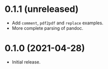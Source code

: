 0.1.1 (unreleased)
=====

- Add `comment`, `pdf2pdf` and `replace` examples.
- More complete parsing of pandoc.

0.1.0 (2021-04-28)
=====

- Initial release.
